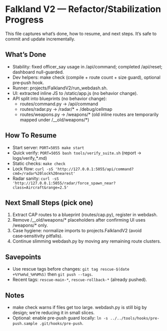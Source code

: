 # Falkland V2 — Refactor/Stabilization Progress

This file captures what’s done, how to resume, and next steps. It’s safe to commit and update incrementally.

## What’s Done
- Stability: fixed officer_say usage in /api/command; completed /api/reset; dashboard null-guarded.
- Dev helpers: make check (compile + route count + size guard), optional pre‑push hook.
- Runner: projects/FalklandV2/run_webdash.sh.
- UI: extracted inline JS to /static/app.js (no behavior change).
- API split into blueprints (no behavior change):
  - routes/command.py → /api/command
  - routes/radar.py → /radar/* + /debug/cellmap
  - routes/weapons.py → /weapons/* (old inline routes are temporarily mapped under /__old/weapons/*)

## How To Resume
- Start server: `PORT=5055 make start`
- Quick verify: `PORT=5055 bash tools/verify_suite.sh` (report → logs/verify_*.md)
- Static checks: `make check`
- Lock flow: `curl -sS 'http://127.0.0.1:5055/api/command?cmd=/radar%20lock%20nearest'`
- Radar sanity: `curl -sS 'http://127.0.0.1:5055/radar/force_spawn_near?class=Aircraft&range=2.5'`

## Next Small Steps (pick one)
1) Extract CAP routes to a blueprint (routes/cap.py), register in webdash.
2) Remove /__old/weapons/* placeholders after confirming UI uses /weapons/* only.
3) Case hygiene: normalize imports to projects.FalklandV2 (avoid case‑sensitivity pitfalls).
4) Continue slimming webdash.py by moving any remaining route clusters.

## Savepoints
- Use rescue tags before changes: `git tag rescue-$(date +%Y%m%d_%H%M%S)` then `git push --tags`.
- Recent tags: `rescue-main-*`, `rescue-rollback-*` (already pushed).

## Notes
- make check warns if files get too large. webdash.py is still big by design; we’re reducing it in small slices.
- Optional: enable pre-push guard locally: `ln -s ../../tools/hooks/pre-push.sample .git/hooks/pre-push`.
